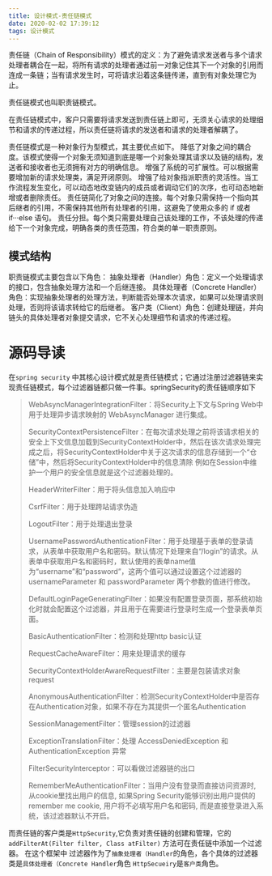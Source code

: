```yaml
---
title: 设计模式-责任链模式
date: 2020-02-02 17:39:12
tags: 设计模式
---
```


责任链（Chain of Responsibility）模式的定义：为了避免请求发送者与多个请求处理者耦合在一起，将所有请求的处理者通过前一对象记住其下一个对象的引用而连成一条链；当有请求发生时，可将请求沿着这条链传递，直到有对象处理它为止。

责任链模式也叫职责链模式。

在责任链模式中，客户只需要将请求发送到责任链上即可，无须关心请求的处理细节和请求的传递过程，所以责任链将请求的发送者和请求的处理者解耦了。



责任链模式是一种对象行为型模式，其主要优点如下。
降低了对象之间的耦合度。该模式使得一个对象无须知道到底是哪一个对象处理其请求以及链的结构，发送者和接收者也无须拥有对方的明确信息。
增强了系统的可扩展性。可以根据需要增加新的请求处理类，满足开闭原则。
增强了给对象指派职责的灵活性。当工作流程发生变化，可以动态地改变链内的成员或者调动它们的次序，也可动态地新增或者删除责任。
责任链简化了对象之间的连接。每个对象只需保持一个指向其后继者的引用，不需保持其他所有处理者的引用，这避免了使用众多的 if 或者 if···else 语句。
责任分担。每个类只需要处理自己该处理的工作，不该处理的传递给下一个对象完成，明确各类的责任范围，符合类的单一职责原则。

## 模式结构

职责链模式主要包含以下角色：
抽象处理者（Handler）角色：定义一个处理请求的接口，包含抽象处理方法和一个后继连接。
具体处理者（Concrete Handler）角色：实现抽象处理者的处理方法，判断能否处理本次请求，如果可以处理请求则处理，否则将该请求转给它的后继者。
客户类（Client）角色：创建处理链，并向链头的具体处理者对象提交请求，它不关心处理细节和请求的传递过程。

# 源码导读

在`spring security` 中其核心设计模式就是责任链模式；它通过注册过滤器链来实现责任链模式，每个过滤器链都只做一件事。springSecurity的责任链顺序如下

> WebAsyncManagerIntegrationFilter：将Security上下文与Spring Web中用于处理异步请求映射的 WebAsyncManager 进行集成。
>
> SecurityContextPersistenceFilter：在每次请求处理之前将该请求相关的安全上下文信息加载到SecurityContextHolder中，然后在该次请求处理完成之后，将SecurityContextHolder中关于这次请求的信息存储到一个“仓储”中，然后将SecurityContextHolder中的信息清除
> 例如在Session中维护一个用户的安全信息就是这个过滤器处理的。
>
> HeaderWriterFilter：用于将头信息加入响应中
>
> CsrfFilter：用于处理跨站请求伪造
>
> LogoutFilter：用于处理退出登录
>
> UsernamePasswordAuthenticationFilter：用于处理基于表单的登录请求，从表单中获取用户名和密码。默认情况下处理来自“/login”的请求。从表单中获取用户名和密码时，默认使用的表单name值为“username”和“password”，这两个值可以通过设置这个过滤器的usernameParameter 和 passwordParameter 两个参数的值进行修改。
>
> DefaultLoginPageGeneratingFilter：如果没有配置登录页面，那系统初始化时就会配置这个过滤器，并且用于在需要进行登录时生成一个登录表单页面。
>
> BasicAuthenticationFilter：检测和处理http basic认证
>
> RequestCacheAwareFilter：用来处理请求的缓存
>
> SecurityContextHolderAwareRequestFilter：主要是包装请求对象request
>
> AnonymousAuthenticationFilter：检测SecurityContextHolder中是否存在Authentication对象，如果不存在为其提供一个匿名Authentication
>
> SessionManagementFilter：管理session的过滤器
>
> ExceptionTranslationFilter：处理 AccessDeniedException 和 AuthenticationException 异常
>
> FilterSecurityInterceptor：可以看做过滤器链的出口
>
> RememberMeAuthenticationFilter：当用户没有登录而直接访问资源时, 从cookie里找出用户的信息, 如果Spring Security能够识别出用户提供的remember me cookie, 用户将不必填写用户名和密码, 而是直接登录进入系统，该过滤器默认不开启。

而责任链的客户类是`HttpSecurity`,它负责对责任链的创建和管理，它的`addFilterAt(Filter filter, Class atFilter)` 方法可在责任链中添加一个过滤器。
在这个框架中 过滤器作为了`抽象处理者（Handler`的角色，各个具体的过滤器类是`具体处理者（Concrete Handler`角色 `HttpSecueiry`是`客户类`角色。